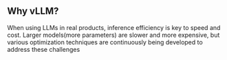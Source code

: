 ## Why vLLM?
When using LLMs in real products, inference efficiency is key to speed and cost. Larger models(more parameters) are slower and more expensive, but various optimization techniques are continuously being developed to address these challenges
